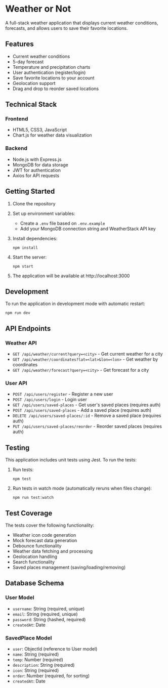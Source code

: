 # Weather or Not

A full-stack weather application that displays current weather conditions, forecasts, and allows users to save their favorite locations.

## Features

- Current weather conditions
- 5-day forecast
- Temperature and precipitation charts
- User authentication (register/login)
- Save favorite locations to your account
- Geolocation support
- Drag and drop to reorder saved locations

## Technical Stack

### Frontend
- HTML5, CSS3, JavaScript
- Chart.js for weather data visualization

### Backend
- Node.js with Express.js
- MongoDB for data storage
- JWT for authentication
- Axios for API requests

## Getting Started

1. Clone the repository

2. Set up environment variables:
   - Create a `.env` file based on `.env.example`
   - Add your MongoDB connection string and WeatherStack API key

3. Install dependencies:
   ```
   npm install
   ```

4. Start the server:
   ```
   npm start
   ```

5. The application will be available at http://localhost:3000

## Development

To run the application in development mode with automatic restart:

```
npm run dev
```

## API Endpoints

### Weather API
- `GET /api/weather/current?query=<city>` - Get current weather for a city
- `GET /api/weather/coordinates?lat=<lat>&lon=<lon>` - Get weather by coordinates
- `GET /api/weather/forecast?query=<city>` - Get forecast for a city

### User API
- `POST /api/users/register` - Register a new user
- `POST /api/users/login` - Login user
- `GET /api/users/saved-places` - Get user's saved places (requires auth)
- `POST /api/users/saved-places` - Add a saved place (requires auth)
- `DELETE /api/users/saved-places/:id` - Remove a saved place (requires auth)
- `PUT /api/users/saved-places/reorder` - Reorder saved places (requires auth)

## Testing

This application includes unit tests using Jest. To run the tests:

1. Run tests:
   ```
   npm test
   ```

2. Run tests in watch mode (automatically reruns when files change):
   ```
   npm run test:watch
   ```

## Test Coverage

The tests cover the following functionality:

- Weather icon code generation
- Mock forecast data generation
- Debounce functionality
- Weather data fetching and processing
- Geolocation handling
- Search functionality
- Saved places management (saving/loading/removing)

## Database Schema

### User Model
- `username`: String (required, unique)
- `email`: String (required, unique)
- `password`: String (hashed, required)
- `createdAt`: Date

### SavedPlace Model
- `user`: ObjectId (reference to User model)
- `name`: String (required)
- `temp`: Number (required)
- `description`: String (required)
- `icon`: String (required)
- `order`: Number (required, for sorting)
- `createdAt`: Date